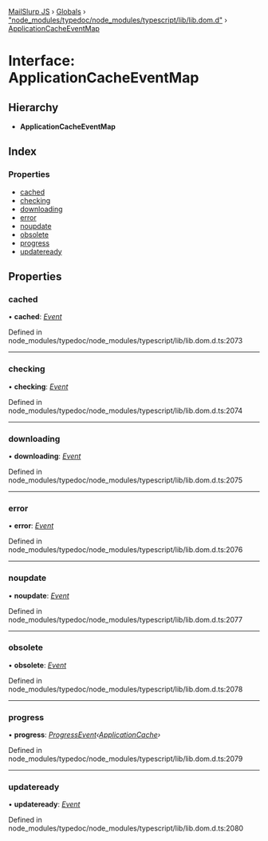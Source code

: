 [MailSlurp JS](../README.md) › [Globals](../globals.md) › ["node_modules/typedoc/node_modules/typescript/lib/lib.dom.d"](../modules/_node_modules_typedoc_node_modules_typescript_lib_lib_dom_d_.md) › [ApplicationCacheEventMap](_node_modules_typedoc_node_modules_typescript_lib_lib_dom_d_.applicationcacheeventmap.md)

# Interface: ApplicationCacheEventMap

## Hierarchy

* **ApplicationCacheEventMap**

## Index

### Properties

* [cached](_node_modules_typedoc_node_modules_typescript_lib_lib_dom_d_.applicationcacheeventmap.md#cached)
* [checking](_node_modules_typedoc_node_modules_typescript_lib_lib_dom_d_.applicationcacheeventmap.md#checking)
* [downloading](_node_modules_typedoc_node_modules_typescript_lib_lib_dom_d_.applicationcacheeventmap.md#downloading)
* [error](_node_modules_typedoc_node_modules_typescript_lib_lib_dom_d_.applicationcacheeventmap.md#error)
* [noupdate](_node_modules_typedoc_node_modules_typescript_lib_lib_dom_d_.applicationcacheeventmap.md#noupdate)
* [obsolete](_node_modules_typedoc_node_modules_typescript_lib_lib_dom_d_.applicationcacheeventmap.md#obsolete)
* [progress](_node_modules_typedoc_node_modules_typescript_lib_lib_dom_d_.applicationcacheeventmap.md#progress)
* [updateready](_node_modules_typedoc_node_modules_typescript_lib_lib_dom_d_.applicationcacheeventmap.md#updateready)

## Properties

###  cached

• **cached**: *[Event](_node_modules_typedoc_node_modules_typescript_lib_lib_dom_d_.event.md)*

Defined in node_modules/typedoc/node_modules/typescript/lib/lib.dom.d.ts:2073

___

###  checking

• **checking**: *[Event](_node_modules_typedoc_node_modules_typescript_lib_lib_dom_d_.event.md)*

Defined in node_modules/typedoc/node_modules/typescript/lib/lib.dom.d.ts:2074

___

###  downloading

• **downloading**: *[Event](_node_modules_typedoc_node_modules_typescript_lib_lib_dom_d_.event.md)*

Defined in node_modules/typedoc/node_modules/typescript/lib/lib.dom.d.ts:2075

___

###  error

• **error**: *[Event](_node_modules_typedoc_node_modules_typescript_lib_lib_dom_d_.event.md)*

Defined in node_modules/typedoc/node_modules/typescript/lib/lib.dom.d.ts:2076

___

###  noupdate

• **noupdate**: *[Event](_node_modules_typedoc_node_modules_typescript_lib_lib_dom_d_.event.md)*

Defined in node_modules/typedoc/node_modules/typescript/lib/lib.dom.d.ts:2077

___

###  obsolete

• **obsolete**: *[Event](_node_modules_typedoc_node_modules_typescript_lib_lib_dom_d_.event.md)*

Defined in node_modules/typedoc/node_modules/typescript/lib/lib.dom.d.ts:2078

___

###  progress

• **progress**: *[ProgressEvent](_node_modules_typedoc_node_modules_typescript_lib_lib_dom_d_.progressevent.md)‹[ApplicationCache](_node_modules_typedoc_node_modules_typescript_lib_lib_dom_d_.applicationcache.md)›*

Defined in node_modules/typedoc/node_modules/typescript/lib/lib.dom.d.ts:2079

___

###  updateready

• **updateready**: *[Event](_node_modules_typedoc_node_modules_typescript_lib_lib_dom_d_.event.md)*

Defined in node_modules/typedoc/node_modules/typescript/lib/lib.dom.d.ts:2080
